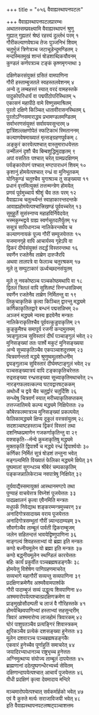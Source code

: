 +++
title = "०५६ वैवाह्यस्थापनपटलः"

+++
वैवाह्यस्थापनपटलप्रारम्भः    
अथातस्सम्प्रवक्ष्यामि वैवाह्यस्थापनं श्रुणु  
गुह्यात् गुह्यतरं श्रेष्ठं रहस्यं दुर्ल्लभं परम् १  
गौरीकल्याणवेषञ्च तेजः पुञ्जनिभं शिवम्  
चतुर्भुजं त्रिणेत्रञ्च जटाचूडेन्दुमण्डितम् २  
मन्दस्मितमुखं शान्तं षोडशाब्दिकयौवनम्  
कुण्डलं कर्णपत्रञ्च टङ्कं कृष्णमृगन्तथा ३  

दक्षिणेकरसंयुक्तं ग्रसितं वामपाणिना  
गौरी हस्ताम्बुजतले स्वहस्तलवेशनम् ४  
अन्ये तु लम्बहस्तं स्यात् वरदं वामहस्तके  
पादुकोपरिधार्यं वा पद्मपीठोपरिस्थितम् ५  
एकासनं महापीठे वामे विष्णुसमाश्रितम्  
पुरतो दक्षिणे किञ्चित् धातावीरासनस्थितम् ६  
पुरतोऽग्निसमाराद्ध्य प्रभामण्डलमण्डितम्  
सर्वाभरणसंयुक्तं सर्वावयवसुन्दरम् ७  
द्वात्रिंशल्लक्षणोपेतं स्फटिकाभं स्मिताननम्  
कल्याणवेषमाख्यातं मृत्सङ्ग्रहणपूर्वकम् ८  
अङ्कुरं कारयेत्पश्चात् वास्तुमाराधयेत्ततः  
उन्मीलनं दृशौ चैव बिम्बशुद्धिमुदाहृतम् ९  
अपां वसतितः पश्चात् चरेत् ग्रामप्रदक्षिणम्  
पर्यङ्कारोपणं पश्चात् मण्टपाराधनं शिवम् १०  
कृशानुं होमयेत्पश्चात् रन्ध्रं वा मुनिभूतकम्  
योनिकुण्डं चतुश्चैव युगाश्रञ्च तु सङ्ख्यया ११  
प्रधानं वृत्तमित्युक्तं तत्तन्मन्त्रेण होमयेत्  
प्रणवं पूर्वमुच्चार्य श्रीशॄं चैव ततः परम् १२  
वैवाह्यञ्च चतुर्त्थ्यन्तं स्वाहाकारन्तदन्तके  
आवाह्यहोमयेत्पश्चात्त्रिखण्डं पूर्ववच्चरेत् १३  
सुमुहूर्ते सुसंस्नाप्य महाहविर्निवेदयेत्  
भस्मकुम्भद्वये ग्राह्य स्वर्णचूतदलैर्युतम् १४  
ससूत्रं सापिधानञ्च नालिकेरन्तथैव च  
कल्याणनायकं पूज्य गौरीं सम्पूजयेत्ततः १५  
यजमानगृहे वापि आचार्यस्य गृहेऽपि वा  
द्विकरं दीर्घसंयुक्तं तदर्द्धं विस्तरन्तथा १६  
स्वर्णेन रजतेनैव ताम्रेण दारुजैरपि  
अथवा तालपत्रे वा फेलञ्च चतुरश्रकम् १७  
मूले तु सम्पुटाकारं ऊर्ध्वच्छदनसंयुतम्  

मूले तु नवकोष्ठञ्च पञ्चकोष्ठमथापि वा १८  
द्वितलं त्रितलं वापि सुश्लिष्टं स्निग्धसन्निभम्  
स्वर्णेन रजतेनैव ताम्रेण निर्मितन्तु वा १९  
लिकुचाकृतिकं कृत्वा किञ्चित् द्वारन्तु मद्ध्यमे  
कर्णिकाकृतितद्वारे बन्धनं पद्मसन्निभम् २०  
अञ्जनं मद्ध्यमे न्यस्य हृदयेनैव मन्त्रतः  
नालिकेराकृतिश्चैव पूर्ववत्कुडुपाकृतिम् २१  
कुङ्कुमैश्च समापूर्य रजनी कन्दमुत्तमम्  
त्र्यङ्गुलञ्च सुविस्तारं दीर्घं पञ्चाङ्गुलं भवेत् २२  
मुनिसङ्ख्यां ततः पार्श्वे मकुटं मुनिसङ्ख्यया  
अन्ये सूच्याकृतिञ्चैव एकपञ्चाशदुत्तमम् २३  
चित्रवर्णन्ततो मद्ध्ये श्रुणुष्वमूलशोधनीम्  
द्व्यङ्गुलञ्च सुविस्तारं दीर्घमष्टाङ्गुलं भवेत् २४  
पञ्चसङ्ख्यात्रयं वापि टङ्काकृतिचरेत्ततः  
रुद्रसङ्ख्या रन्ध्रसङ्ख्या सूच्याकृतिमथाचरेत् २५  
नारङ्गफलवत्कल्प्य घटवद्वारषट्ककम्  
अथोर्ध्वे च द्वये चैव चतुर्द्वारं चतुर्दिशि २६  
सन्ध्येषु चित्रवर्णं स्यात् मरीच्याकृतिसप्तकम्  
तत्तज्जातिमये कल्प्य मद्ध्यमे निक्षिपेत्ततः २७  
कौबेरफलमात्रञ्च मुनिसङ्ख्यां प्रकल्पयेत्  
फेलिकामद्ध्यमे क्षिप्य दूकूलं वस्त्रसंयुतम् २८  
सदशञ्चाष्टहस्तञ्च द्विकरं विस्तरं तथा  
दशनिष्कप्रमाणेन गजकर्णाकृतिन्तु वा २९  
वक्त्राकृति--र्मन्ये कुब्जाकृतिषु मद्ध्यमे  
मुक्ताकृतिं द्विपार्श्वे च मद्ध्ये रन्ध्रं द्विपार्श्वयोः ३०  
कर्णिका निर्मितं सूत्रं षोडशं तन्तुना भवेत्  
मङ्गल्यमिति विख्यातं फेलिका मद्ध्यमे क्षिपेत् ३१  
पुष्पमालां सुगन्धञ्च श्रीबेरं चम्पकाकृतिम्  
पङ्कजन्नालिकेरञ्च नवपात्रेषु निक्षिपेत् ३२  

तूर्यवाद्यैस्समायुक्तं आस्थानमण्टपे तथा  
पुण्याहं वाचयेत्तत्र विघ्नेशं पूजयेत्ततः ३३  
पादप्रक्षालनं कृत्वा एवैनमिति मन्त्रतः  
मधुपर्कं निवेद्याथ शङ्करम्मन्त्रमुच्चरन् ३४  
अनादिगोत्रसादाख्य वराय पूजयेत्ततः  
अनादिगोत्रसम्भूतां गौरीं न्न्यान्ददाम्यहम् ३५  
सौवर्णञ्चैव ताम्बूलं पार्वती द्विकराम्बुजम्  
जलेन सहितन्दत्तं भावयेद्विष्णुपाणिना ३६  
माङ्गल्यं शिवहस्ताभ्यां यो ब्रह्मा इति मन्त्रतः  
कण्ठे बध्नीयमूलेन यो ब्रह्मा इति मन्त्रतः ३७  
कण्ठे बद्ध्नीयमूलेन स्थण्डिलं कारयेत्ततः  
बहिः कार्यं प्रकुर्वीत पञ्चब्रह्मषडङ्गकैः ३८  
होमयेत्तु विशेषेण पाणिग्रहणमाचरेत्  
सव्यभागे महागौरीं सव्यन्तु सव्यपाणिना ३९  
प्रदक्षिणक्रमेणैव अश्मवैवामपार्श्वके  
गौरी पादाम्बुजं सव्यं उद्धृत्य शिवपाणिना ४०  
अश्ममारोपयेत्पश्चात्प्रदक्षिणक्रमेण वा  
प्राङ्मुखोसौदम्पती च लाजं वै गौरिहस्तके ४१  
होमयेच्छिवपाणिभ्यां हस्ताभ्यां सहसुन्दरीम्  
त्रिवारं अश्ममारोप्य लाजहोमं त्रिवारकम् ४२  
घोरं पाशुपतञ्चैव प्रत्यङ्गिरं शिवास्त्रकम्  
क्षुरिकञ्चैव प्रत्येकं दशसङ्ख्या हुनेत्ततः ४३  
मूलेन दशवारञ्च पञ्चब्रह्मषडङ्गकैः  
एकवारं हुनेच्चैव पूर्णाहुतिं समाचरेत् ४४  
जयादिरभ्याधानञ्च राष्ट्रभृच्च हुनेत्ततः  
अग्निमुत्थाप्य संयोज्य ताम्बूलं दापयेत्ततः ४५  
ब्राह्मणानां ददेत्पुष्पगन्धैरभ्यर्च्य सेवितम्  
दक्षिणान्दापयेत्पश्चात् आचार्यं पूजयेत्ततः ४६  
वीधी प्रदक्षिणं कृत्वा देवमादाय मन्दिरे  

मञ्चमारोपयेत्पश्चात् सर्वकर्मार्हको भवेत् ४७  
एवं वै कुरुते मर्त्यः सराजाविजयी भवेत् ४८  
इति वैवाह्यस्थापनपटलष्षट्पञ्चाशत्तमः  
